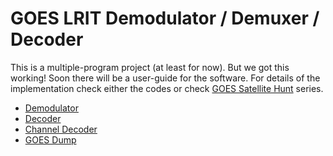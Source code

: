 GOES LRIT Demodulator / Demuxer / Decoder
=========================================

This is a multiple-program project (at least for now). But we got this working! Soon there will be a user-guide for the software. For details of the implementation check either the codes or check [GOES Satellite Hunt](http://www.teske.net.br/lucas/satellite-projects/) series.

* [Demodulator](demodulator/)
* [Decoder](decoder/)
* [Channel Decoder](channeldecoder/)
* [GOES Dump](goesdump/)